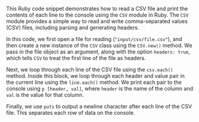 
This Ruby code snippet demonstrates how to read a CSV file and print the contents of each line to the console using the `CSV` module in Ruby. The `CSV` module provides a simple way to read and write comma-separated values (CSV) files, including parsing and generating headers.

In this code, we first open a file for reading (`"input/csv/file.csv"`), and then create a new instance of the `CSV` class using the `CSV.new()` method. We pass in the file object as an argument, along with the option `headers: true`, which tells `CSV` to treat the first line of the file as headers.

Next, we loop through each line of the CSV file using the `csv.each()` method. Inside this block, we loop through each header and value pair in the current line using the `line.each()` method. We print each pair to the console using `p [header, val]`, where `header` is the name of the column and `val` is the value for that column.

Finally, we use `puts` to output a newline character after each line of the CSV file. This separates each row of data on the console.